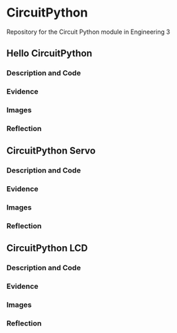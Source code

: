 # CircuitPython
Repository for the Circuit Python module in Engineering 3

## Hello CircuitPython

### Description and Code

### Evidence

### Images

### Reflection

## CircuitPython Servo

### Description and Code

### Evidence

### Images

### Reflection

## CircuitPython LCD

### Description and Code

### Evidence

### Images

### Reflection

